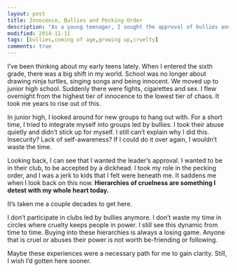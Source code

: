 ```yaml
---
layout: post
title: Innocence, Bullies and Pecking Order 
description: "As a young teenager, I sought the approval of bullies and didn't stick up for myself.  It took me years to rise out of this."
modified: 2014-11-11
tags: [bullies,coming of age,growing up,cruelty]
comments: true
---
```


I’ve been thinking about my early teens lately.  When I entered the sixth grade, there was a big shift in my world.  School was no longer about drawing ninja turtles, singing songs and being innocent.  We moved up to junior high school.  Suddenly there were fights, cigarettes and sex.  I flew overnight from the highest tier of innocence to the lowest tier of chaos.  It took me years to rise out of this.

In junior high, I looked around for new groups to hang out with.  For a short time, I tried to integrate myself into groups led by bullies.  I took their abuse quietly and didn’t stick up for myself.  I still can’t explain why I did this.  Insecurity?  Lack of self-awareness?  If I could do it over again, I wouldn’t waste the time.

Looking back, I can see that I wanted the leader’s approval.  I wanted to be in their club, to be accepted by a dickhead.  I took my role in the pecking order, and I was a jerk to kids that I felt were beneath me.  It saddens me when I look back on this now.  **Hierarchies of cruelness are something I detest with my whole heart today.**

It’s taken me a couple decades to get here.

I don’t participate in clubs led by bullies anymore.  I don’t waste my time in circles where cruelty keeps people in power.  I still see this dynamic from time to time.  Buying into these hierarchies is always a losing game.  Anyone that is cruel or abuses their power is not worth be-friending or following.

Maybe these experiences were a necessary path for me to gain clarity.  Still, I wish I’d gotten here sooner.

